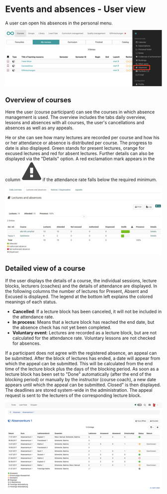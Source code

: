 # Events and absences - User view

A user can open his absences in the personal menu.

![](assets/Absenz_TNview_EN.png)

## Overview of courses

Here the user (course participant) can see the courses in which absence management is used. The overview includes the tabs daily overview, lessons and absences with all courses, the user's cancellations and absences as well as any appeals.

He or she can see how many lectures are recorded per course and how his or her attendance or absence is distributed per course. The progress to date is also displayed. Green stands for present lectures, orange for excused lectures and red for absent lectures. Further details can also be displayed via the "Details" option. A red exclamation mark appears in the column
![](assets/attention_434343_64.png)
if the attendance rate falls below the required minimum.

![Abesenzen Übersicht Kurse](assets/Absenzen_uebersicht_kurse173_en.png)  

## Detailed view of a course

If the user displays the details of a course, the individual sessions, lecture blocks, lecturers (coaches) and the details of attendance are displayed. In the following columns the number of lectures for Present, Absent and Excused is displayed. The legend at the bottom left explains the colored meanings of each status.

  *  **Cancelled**: If a lecture block has been canceled, it will not be included in the attendance rate.
  *  **In process**: Means that a lecture block has reached the end date, but the absence check has not yet been completed.
  *  **Voluntary event**: Lectures are recorded as a lecture block, but are not calculated for the attendance rate. Voluntary lessons are not checked for absences.

If a participant does not agree with the registered absence, an appeal can be submitted. After the block of lectures has ended, a date will appear from which the appeal can be submitted. This will be calculated from the end time of the lecture block plus the days of the blocking period. As soon as a lecture block has been set to "Done" automatically (after the end of the blocking period) or manually by the instructor (course coach), a new date appears until which the appeal can be submitted. Closed" is then displayed. The deadlines are stored system-wide in the administration. The appeal request is sent to the lecturers of the corresponding lecture block.


![Absenzen Detail Übersicht](assets/absenzen_detailsicht_kurs.png)

  

